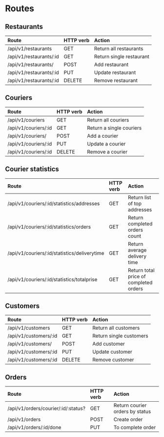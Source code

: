 # Routes

## Restaurants
| Route | HTTP verb | Action |
| :- | :- | :- |
| /api/v1/restaurants | GET | Return all restaurants |
| /api/v1/restaurants/:id | GET | Return single restaurant |
| /api/v1/restaurants/ | POST | Add restaurant |
| /api/v1/restaurants/:id | PUT | Update restaurant |
| /api/v1/restaurants/:id | DELETE | Remove restaurant |

## Couriers
| Route | HTTP verb | Action |
| :- | :- | :- |
| /api/v1/couriers | GET | Return all couriers |
| /api/v1/couriers/:id | GET | Return a single couriers |
| /api/v1/couriers/ | POST | Add a courier |
| /api/v1/couriers/:id | PUT | Update a courier |
| /api/v1/couriers/:id | DELETE | Remove a courier |

## Courier statistics
| Route | HTTP verb | Action |
| :- | :- | :- |
| /api/v1/couriers/:id/statistics/addresses | GET | Return list of top addresses |
| /api/v1/couriers/:id/statistics/orders | GET | Return completed orders count |
| /api/v1/couriers/:id/statistics/deliverytime | GET | Return average delivery time |
| /api/v1/couriers/:id/statistics/totalprise | GET | Return total price of completed orders |

## Customers
| Route | HTTP verb | Action |
| :- | :- | :- |
| /api/v1/customers | GET | Return all customers |
| /api/v1/customers/:id | GET | Return single customers |
| /api/v1/customers/ | POST | Add customer |
| /api/v1/customers/:id | PUT | Update customer |
| /api/v1/customers/:id | DELETE | Remove customer |

## Orders
| Route | HTTP verb | Action |
| :- | :- | :- |
| /api/v1/orders/courier/:id/:status? | GET | Return courier orders by status |
| /api/v1/orders | POST | Create order |
| /api/v1/orders/:id/done | PUT | To complete order |